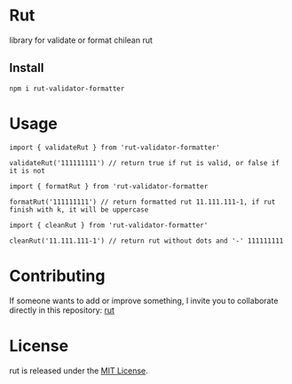 # Rut

library for validate or format chilean rut

## Install

```npm
npm i rut-validator-formatter
```

# Usage

```
import { validateRut } from 'rut-validator-formatter'

validateRut('111111111') // return true if rut is valid, or false if it is not

```

```
import { formatRut } from 'rut-validator-formatter

formatRut('111111111') // return formatted rut 11.111.111-1, if rut finish with k, it will be uppercase

```

```
import { cleanRut } from 'rut-validator-formatter'

cleanRut('11.111.111-1') // return rut without dots and '-' 111111111

```

# Contributing

If someone wants to add or improve something, I invite you to collaborate directly in this repository: [rut](https://github.com/felipecaroca/rut)

# License

rut is released under the [MIT License](https://opensource.org/licenses/MIT).
